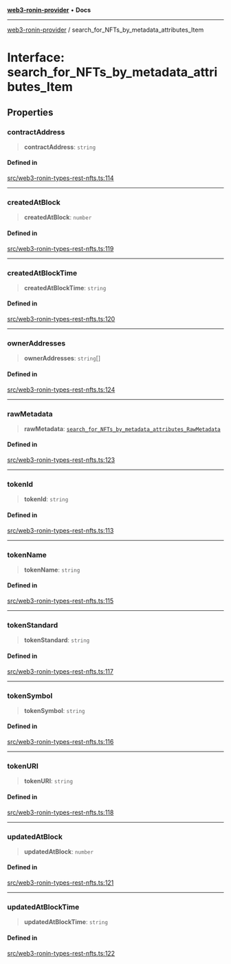[**web3-ronin-provider**](../README.md) • **Docs**

***

[web3-ronin-provider](../globals.md) / search\_for\_NFTs\_by\_metadata\_attributes\_Item

# Interface: search\_for\_NFTs\_by\_metadata\_attributes\_Item

## Properties

### contractAddress

> **contractAddress**: `string`

#### Defined in

[src/web3-ronin-types-rest-nfts.ts:114](https://github.com/chuacw/web3-ronin-provider/blob/8f8ec8edfaa82f0741161cc9ab238177f2999ade/src/web3-ronin-types-rest-nfts.ts#L114)

***

### createdAtBlock

> **createdAtBlock**: `number`

#### Defined in

[src/web3-ronin-types-rest-nfts.ts:119](https://github.com/chuacw/web3-ronin-provider/blob/8f8ec8edfaa82f0741161cc9ab238177f2999ade/src/web3-ronin-types-rest-nfts.ts#L119)

***

### createdAtBlockTime

> **createdAtBlockTime**: `string`

#### Defined in

[src/web3-ronin-types-rest-nfts.ts:120](https://github.com/chuacw/web3-ronin-provider/blob/8f8ec8edfaa82f0741161cc9ab238177f2999ade/src/web3-ronin-types-rest-nfts.ts#L120)

***

### ownerAddresses

> **ownerAddresses**: `string`[]

#### Defined in

[src/web3-ronin-types-rest-nfts.ts:124](https://github.com/chuacw/web3-ronin-provider/blob/8f8ec8edfaa82f0741161cc9ab238177f2999ade/src/web3-ronin-types-rest-nfts.ts#L124)

***

### rawMetadata

> **rawMetadata**: [`search_for_NFTs_by_metadata_attributes_RawMetadata`](search_for_NFTs_by_metadata_attributes_RawMetadata.md)

#### Defined in

[src/web3-ronin-types-rest-nfts.ts:123](https://github.com/chuacw/web3-ronin-provider/blob/8f8ec8edfaa82f0741161cc9ab238177f2999ade/src/web3-ronin-types-rest-nfts.ts#L123)

***

### tokenId

> **tokenId**: `string`

#### Defined in

[src/web3-ronin-types-rest-nfts.ts:113](https://github.com/chuacw/web3-ronin-provider/blob/8f8ec8edfaa82f0741161cc9ab238177f2999ade/src/web3-ronin-types-rest-nfts.ts#L113)

***

### tokenName

> **tokenName**: `string`

#### Defined in

[src/web3-ronin-types-rest-nfts.ts:115](https://github.com/chuacw/web3-ronin-provider/blob/8f8ec8edfaa82f0741161cc9ab238177f2999ade/src/web3-ronin-types-rest-nfts.ts#L115)

***

### tokenStandard

> **tokenStandard**: `string`

#### Defined in

[src/web3-ronin-types-rest-nfts.ts:117](https://github.com/chuacw/web3-ronin-provider/blob/8f8ec8edfaa82f0741161cc9ab238177f2999ade/src/web3-ronin-types-rest-nfts.ts#L117)

***

### tokenSymbol

> **tokenSymbol**: `string`

#### Defined in

[src/web3-ronin-types-rest-nfts.ts:116](https://github.com/chuacw/web3-ronin-provider/blob/8f8ec8edfaa82f0741161cc9ab238177f2999ade/src/web3-ronin-types-rest-nfts.ts#L116)

***

### tokenURI

> **tokenURI**: `string`

#### Defined in

[src/web3-ronin-types-rest-nfts.ts:118](https://github.com/chuacw/web3-ronin-provider/blob/8f8ec8edfaa82f0741161cc9ab238177f2999ade/src/web3-ronin-types-rest-nfts.ts#L118)

***

### updatedAtBlock

> **updatedAtBlock**: `number`

#### Defined in

[src/web3-ronin-types-rest-nfts.ts:121](https://github.com/chuacw/web3-ronin-provider/blob/8f8ec8edfaa82f0741161cc9ab238177f2999ade/src/web3-ronin-types-rest-nfts.ts#L121)

***

### updatedAtBlockTime

> **updatedAtBlockTime**: `string`

#### Defined in

[src/web3-ronin-types-rest-nfts.ts:122](https://github.com/chuacw/web3-ronin-provider/blob/8f8ec8edfaa82f0741161cc9ab238177f2999ade/src/web3-ronin-types-rest-nfts.ts#L122)
